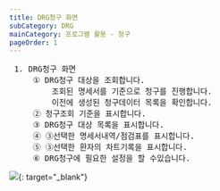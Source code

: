 ```yaml
---
title: DRG청구 화면
subCategory: DRG
mainCategory: 프로그램 활용 - 청구
pageOrder: 1
---
```

<pre>
 <t2><bold>1. DRG청구 화면</bold></t2>
     ① DRG청구 대상을 조회합니다.
         조회된 명세서를 기준으로 청구를 진행합니다.
         이전에 생성된 청구데이터 목록을 확인합니다.
     ② 청구조회 기준을 표시합니다.
     ③ DRG청구 대상 목록을 표시합니다.
     ④ ③선택한 명세서내역/점검표를 표시합니다. 
     ⑤ ③선택한 환자의 차트기록을 표시합니다.
     ⑥ DRG청구에 필요한 설정을 할 수있습니다.
</pre>

[![](/images/{{page.url}}_1.png)](/images/{{page.url}}_1.png){: target="_blank"}
